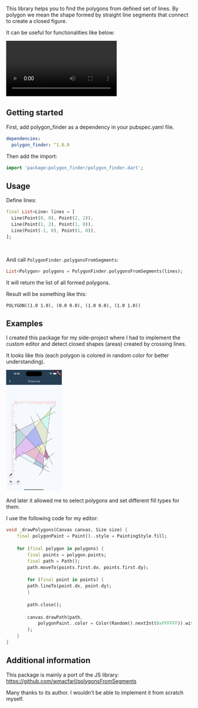 This library helps you to find the polygons from defined set of lines. By polygon we mean the shape formed by straight line segments that connect to create a closed figure.

It can be useful for functionalities like below:

<video src="https://github.com/user-attachments/assets/6dc93f91-d179-4abf-9335-900fc6bcd929"></video>

## Getting started

First, add polygon_finder as a dependency in your pubspec.yaml file.

```yaml
dependencies:
  polygon_finder: ^1.0.0
```

Then add the import:

```dart
import 'package:polygon_finder/polygon_finder.dart';
```

## Usage

Define lines:

```dart
final List<Line> lines = [
  Line(Point(0, 0), Point(2, 2)),
  Line(Point(1, 2), Point(1, 0)),
  Line(Point(-1, 0), Point(1, 0)),
];
```
<br>

And call `PolygonFinder.polygonsFromSegments`:

```dart
List<Polygon> polygons = PolygonFinder.polygonsFromSegments(lines);
```

It will return the list of all formed polygons.

Result will be something like this: 
```
POLYGON((1.0 1.0), (0.0 0.0), (1.0 0.0), (1.0 1.0))
```

## Examples

I created this package for my side-project where I had to implement the custom editor and detect closed shapes (areas) created by crossing lines.

It looks like this (each polygon is colored in random color for better understanding).

<img src="assets/screenshot1.png" alt="Logo" width="30%"/>


And later it allowed me to select polygons and set different fill types for them.



I use the following code for my editor:

```dart
void _drawPolygons(Canvas canvas, Size size) {
    final polygonPaint = Paint()..style = PaintingStyle.fill;

    for (final polygon in polygons) {
        final points = polygon.points;
        final path = Path();
        path.moveTo(points.first.dx, points.first.dy);

        for (final point in points) {
        path.lineTo(point.dx, point.dy);
        }

        path.close();

        canvas.drawPath(path,
            polygonPaint..color = Color(Random().nextInt(0xFFFFFF)).withOpacity(0.3),
        );
    }
}
```


## Additional information

This package is mainly a port of the JS library: 
https://github.com/wmacfarl/polygonsFromSegments

Many thanks to its author. I wouldn't be able to implement it from scratch myself.
